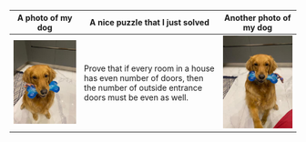 |A photo of my dog                        |A nice puzzle that I just solved                |Another photo of my dog                         |
|-----------------------------------------|------------------------------------------------|------------------------------------------------|
|![A photo of my dog: Rey](/rsc/rey.jpeg) |Prove that if every room in a house has even number of doors, then the number of outside entrance doors must be even as well.|![A photo of my dog: Rey](/rsc/rey2.jpeg) |